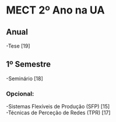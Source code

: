 # MECT 2º Ano na UA
## Anual
-Tese [19]<br>
## 1º Semestre
-Seminário [18]<br>
### Opcional:
-Sistemas Flexíveis de Produção (SFP) [15]<br>
-Técnicas de Perceção de Redes (TPR) [17]<br>


